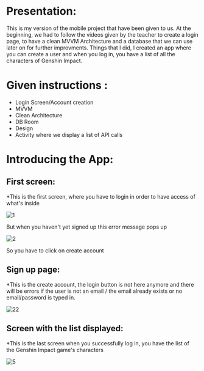 # Presentation:
This is my version of the mobile project that have been given to us.
At the beginning, we had to follow the videos given by the teacher to create a login page, to have a clean MVVM Architecture and a database that we can use later on for further improvments.
Things that I did, I created an app where you can create a user and when you log in, you have a list of all the characters of Genshin Impact.


# Given instructions :

* Login Screen/Account creation
* MVVM
* Clean Architecture
* DB Room
* Design
* Activity where we display a list of API calls


# Introducing the App:

## First screen:

*This is the first screen, where you have to login in order to have access of what's inside


![1](https://user-images.githubusercontent.com/75081602/103382243-8e991100-4aee-11eb-8d15-f8c8a965c052.PNG)

But when you haven't yet signed up this error message pops up


![2](https://user-images.githubusercontent.com/75081602/103382288-c86a1780-4aee-11eb-99a3-bcf5e9fa861a.PNG)


So you have to click on create account

## Sign up page:
*This is the create account, the login button is not here anymore and there will be errors if the user is not an email / the email already exists or no email/password is typed in.


![22](https://user-images.githubusercontent.com/75081602/103382548-c3f22e80-4aef-11eb-818e-f1882127d58f.PNG)


## Screen with the list displayed:
*This is the last screen when you successfully log in, you have the list of the Genshin Impact game's characters


![5](https://user-images.githubusercontent.com/75081602/103382710-42e76700-4af0-11eb-821f-b9bbc8187cfd.PNG)
